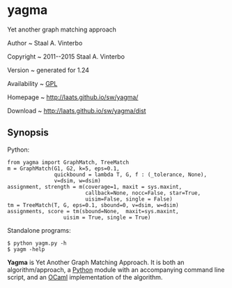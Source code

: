 # yagma
Yet another graph matching approach

Author
  ~ Staal A. Vinterbo

Copyright
  ~ 2011--2015 Staal A. Vinterbo

Version
  ~ generated for 1.24

Availability
  ~ [GPL](http://www.gnu.org/copyleft/gpl.html)

Homepage
  ~ [<http://laats.github.io/sw/yagma/>](http://laats.github.io/sw/yagma/)

Download
  ~ [<http://laats.github.io/sw/yagma/dist>](http://laats.github.io/sw/yagma/dist)

Synopsis
--------

Python:

    from yagma import GraphMatch, TreeMatch
    m = GraphMatch(G1, G2, k=5, eps=0.1, 
                   quickbound = lambda T, G, f : (_tolerance, None),  
                   v=dsim, w=dsim)
    assignment, strength = m(coverage=1, maxit = sys.maxint,
                             callback=None, nocc=False, star=True, 
                             uisim=False, single = False)
    tm = TreeMatch(T, G, eps=0.1, sbound=0, v=dsim, w=dsim)
    assignments, score = tm(sbound=None,  maxit=sys.maxint,
                      uisim = True, single = True)

Standalone programs:

    $ python yagm.py -h
    $ yagm -help

**Yagma** is Yet Another Graph Matching Approach. It is both an
algorithm/approach, a [Python](http://www.python.org/) module with an
accompanying command line script, and an [OCaml](http://caml.inria.fr/)
implementation of the algorithm.

